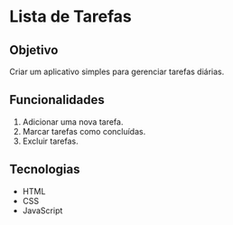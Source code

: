 # Lista de Tarefas

## Objetivo
Criar um aplicativo simples para gerenciar tarefas diárias.

## Funcionalidades
1. Adicionar uma nova tarefa.
2. Marcar tarefas como concluídas.
3. Excluir tarefas.

## Tecnologias
- HTML
- CSS
- JavaScript

